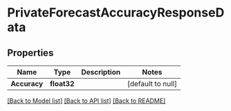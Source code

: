 # PrivateForecastAccuracyResponseData

## Properties
Name | Type | Description | Notes
------------ | ------------- | ------------- | -------------
**Accuracy** | **float32** |  | [default to null]

[[Back to Model list]](../README.md#documentation-for-models) [[Back to API list]](../README.md#documentation-for-api-endpoints) [[Back to README]](../README.md)


